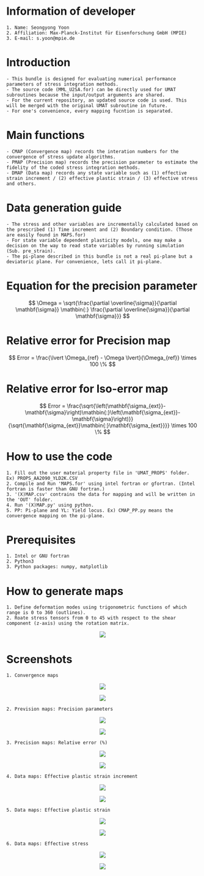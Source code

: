 # Information of developer
    1. Name: Seongyong Yoon
    2. Affiliation: Max-Planck-Institut für Eisenforschung GmbH (MPIE)
    3. E-mail: s.yoon@mpie.de

# Introduction
    - This bundle is designed for evaluating numerical performance parameters of stress integration methods.
    - The source code (MML_U2SA.for) can be directly used for UMAT subroutines because the input/output arguments are shared. 
    - For the current repository, an updated source code is used. This will be merged with the original UMAT subroutine in future.
    - For one's convenience, every mapping fucntion is separated.

# Main functions
    - CMAP (Convergence map) records the interation numbers for the convergence of stress update algorithms.
    - PMAP (Precision map) records the precision parameter to estimate the fidelity of the coded stress integration methods.
    - DMAP (Data map) records any state variable such as (1) effective strain increment / (2) effective plastic strain / (3) effective stress and others.

# Data generation guide
    - The stress and other variables are incrementally calculated based on the prescribed (1) Time increment and (2) Boundary condition. (Those are easily found in MAPS.for)
    - For state variable dependent plasticity models, one may make a decision on the way to read state variables by running simulation (Sub. pre_strain).
    - The pi-plane described in this bundle is not a real pi-plane but a deviatoric plane. For convenience, lets call it pi-plane.

# Equation for the precision parameter
$$ \Omega = \sqrt{\frac{\partial \overline{\sigma}}{\partial \mathbf{\sigma}} \mathbin{:} \frac{\partial \overline{\sigma}}{\partial \mathbf{\sigma}}} $$

# Relative error for Precision map
$$ Error = \frac{\lvert \Omega_{ref} - \Omega \lvert}{\Omega_{ref}} \times 100 \% $$

# Relative error for Iso-error map
$$ Error = \frac{\sqrt{\left(\mathbf{\sigma_{ext}}-\mathbf{\sigma}\right)\mathbin{:}\left(\mathbf{\sigma_{ext}}-\mathbf{\sigma}\right)}}{\sqrt{\mathbf{\sigma_{ext}}\mathbin{:}\mathbf{\sigma_{ext}}}} \times 100 \% $$

# How to use the code
    1. Fill out the user material property file in 'UMAT_PROPS' folder. Ex) PROPS_AA2090_YLD2K.CSV
    2. Compile and Run 'MAPS.for' using intel fortran or gfortran. (Intel fortran is faster than GNU fortran.)
    3. '(X)MAP.csv' contrains the data for mapping and will be written in the 'OUT' folder.
    4. Run '(X)MAP.py' using python. 
    5. PP: Pi-plane and YL: Yield locus. Ex) CMAP_PP.py means the convergence mapping on the pi-plane.

# Prerequisites
    1. Intel or GNU fortran
    2. Python3
    3. Python packages: numpy, matplotlib

# How to generate maps
    1. Define deformation modes using trigonometric functions of which range is 0 to 360 (outlines).
    2. Roate stress tensors from 0 to 45 with respect to the shear component (z-axis) using the rotation matrix.
    
<p align="center"><img src="https://github.com/theysy/Mapping_tools_public/blob/main/Screenshots/MAPPING.png"></p>

# Screenshots
    1. Convergence maps
<p align="center"><img src="https://github.com/theysy/Mapping_tools_public/blob/main/Screenshots/CMAP_PP_CPPM_0.01.png"></p>  
<p align="center"><img src="https://github.com/theysy/Mapping_tools_public/blob/main/Screenshots/CMAP_YL_CPPM_0.01.png"></p>  

    2. Prevision maps: Precision parameters
<p align="center"><img src="https://github.com/theysy/Mapping_tools_public/blob/main/Screenshots/PMAP_PP_CPPM_0.01.png"></p>   
<p align="center"><img src="https://github.com/theysy/Mapping_tools_public/blob/main/Screenshots/PMAP_YL_CPPM_0.01.png"></p>

    3. Precision maps: Relative error (%)
<p align="center"><img src="https://github.com/theysy/Mapping_tools_public/blob/main/Screenshots/EMAP_PP_CPPM_0.01.png"></p>   
<p align="center"><img src="https://github.com/theysy/Mapping_tools_public/blob/main/Screenshots/EMAP_YL_CPPM_0.01.png"></p>   

    4. Data maps: Effective plastic strain increment
<p align="center"><img src="https://github.com/theysy/Mapping_tools_public/blob/main/Screenshots/DMAP1_PP_CPPM_0.01.png"></p>   
<p align="center"><img src="https://github.com/theysy/Mapping_tools_public/blob/main/Screenshots/DMAP1_YL_CPPM_0.01.png"></p>   

    5. Data maps: Effective plastic strain
<p align="center"><img src="https://github.com/theysy/Mapping_tools_public/blob/main/Screenshots/DMAP2_PP_CPPM_0.01.png"></p>   
<p align="center"><img src="https://github.com/theysy/Mapping_tools_public/blob/main/Screenshots/DMAP2_YL_CPPM_0.01.png"></p>   

    6. Data maps: Effective stress
<p align="center"><img src="https://github.com/theysy/Mapping_tools_public/blob/main/Screenshots/DMAP3_PP_CPPM_0.01.png"></p>   
<p align="center"><img src="https://github.com/theysy/Mapping_tools_public/blob/main/Screenshots/DMAP3_YL_CPPM_0.01.png"></p>   
